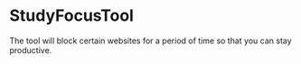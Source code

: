 # StudyFocusTool
The tool will block certain websites for a period of time so that you can stay productive.

